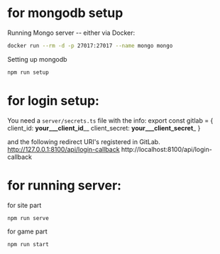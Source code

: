 # for mongodb setup
Running Mongo server -- either via Docker:

```bash
docker run --rm -d -p 27017:27017 --name mongo mongo
```

Setting up mongodb
```bash
npm run setup
```

# for login setup:

You need a `server/secrets.ts` file with the info:
export const gitlab = {
    client_id: ____your___client_id______
    client_secret: ____your___client_secret_____
  }

and the following redirect URI's registered in GitLab.
http://127.0.0.1:8100/api/login-callback
http://localhost:8100/api/login-callback

# for running server:

for site part
```bash
npm run serve
```

for game part
```bash
npm run start
```